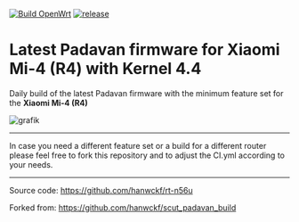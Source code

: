 [![Build OpenWrt](https://github.com/minax007/XIAOMI_MI-4_Padavan/actions/workflows/CI.yml/badge.svg)](https://github.com/minax007/XIAOMI_MI-4_Padavan/actions/workflows/CI.yml)
[![release](https://img.shields.io/github/v/release/minax007/XIAOMI_MI-4_Padavan.svg)](https://github.com/minax007/XIAOMI_MI-4_Padavan/releases)

# Latest Padavan firmware for Xiaomi Mi-4 (R4) with Kernel 4.4

Daily build of the latest Padavan firmware with the minimum feature set for the **Xiaomi Mi-4 (R4)**

![grafik](https://user-images.githubusercontent.com/67478561/118938158-a44c8d00-b94e-11eb-8ebe-e4b31be24f60.png)

__________________________________________________________________

In case you need a different feature set or a build for a different router please feel free to fork this repository and to adjust the CI.yml according to your needs. 
__________________________________________________________________

Source code: https://github.com/hanwckf/rt-n56u

Forked from: https://github.com/hanwckf/scut_padavan_build
